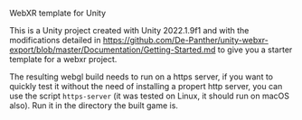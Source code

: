 WebXR template for Unity

This is a Unity project created with Unity 2022.1.9f1 and with the modifications detailed in https://github.com/De-Panther/unity-webxr-export/blob/master/Documentation/Getting-Started.md to give you a starter template for a webxr project.

The resulting webgl build needs to run on a https server, if you want to quickly test it without the need of installing a propert http server, you can use the script `https-server` (it was tested on Linux, it should run on macOS also). Run it in the directory the built game is.


